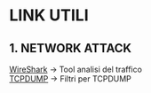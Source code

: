 # LINK UTILI 
 
## 1. NETWORK ATTACK

[WireShark](https://www.wireshark.org) -> Tool analisi del traffico <br>
[TCPDUMP](https://www.tcpdump.org/manpages/pcap-filter.7.html) -> Filtri per TCPDUMP <br> 
